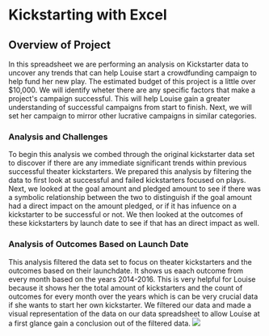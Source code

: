 # Kickstarting with Excel
## Overview of Project 
In this spreadsheet we are performing an analysis on Kickstarter data to uncover any trends that can help Louise start a crowdfunding campaign to help fund her new play. The estimated budget of this project is a little over $10,000. We will identify wheter there are any specific factors that make a project's campaign successful. This will help Louise gain a greater understanding of successful campaigns from start to finish. Next, we will set her campaign to mirror other lucrative campaigns in similar categories. 
### Analysis and Challenges
To begin this analysis we combed through the original kickstarter data set to discover if there are any immediate significant trends within previous successful theater kickstarters. We prepared this analysis by filtering the data to first look at successful and failed kickstarters focused on plays. Next, we looked at the goal amount and pledged amount to see if there was a symbolic relationship between the two to distinguish if the goal amount had a direct impact on the amount pledged, or if it has infuence on a kickstarter to be successful or not. We then looked at the outcomes of these kickstarters by launch date to see if that has an direct impact as well. 
### Analysis of Outcomes Based on Launch Date
This analysis filtered the data set to focus on theater kickstarters and the outcomes based on their launchdate. It shows us eaach outcome from every month based on the years 2014-2016. This is very helpful for Louise because it shows her the total amount of kickstarters and the count of outcomes for every month over the years which is can be very crucial data if she wants to start her own kickstarter. We filtered our data and made a visual representation of the data on our data spreadsheet to allow Louise at a first glance gain a conclusion out of the filtered data. 
![](AnalysisProjects/to/CrowdfundingAnalysis/to/Resources/to/Theater_Outcomes_vs_Launch.png)
